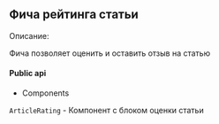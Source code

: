## Фича рейтинга статьи

Описание:

Фича позволяет оценить и оставить отзыв на статью

#### Public api

- Components

`ArticleRating` - Компонент с блоком оценки статьи